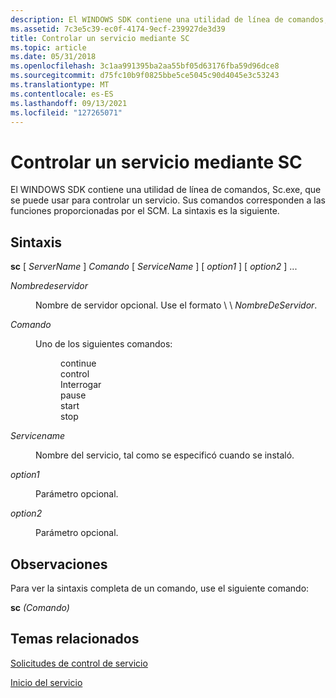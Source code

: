 ```yaml
---
description: El WINDOWS SDK contiene una utilidad de línea de comandos, Sc.exe, que se puede usar para controlar un servicio. Sus comandos corresponden a las funciones proporcionadas por el SCM. La sintaxis es la siguiente.
ms.assetid: 7c3e5c39-ec0f-4174-9ecf-239927de3d39
title: Controlar un servicio mediante SC
ms.topic: article
ms.date: 05/31/2018
ms.openlocfilehash: 3c1aa991395ba2aa55bf05d63176fba59d96dce8
ms.sourcegitcommit: d75fc10b9f0825bbe5ce5045c90d4045e3c53243
ms.translationtype: MT
ms.contentlocale: es-ES
ms.lasthandoff: 09/13/2021
ms.locfileid: "127265071"
---
```

# <a name="controlling-a-service-using-sc"></a>Controlar un servicio mediante SC

El WINDOWS SDK contiene una utilidad de línea de comandos, Sc.exe, que se puede usar para controlar un servicio. Sus comandos corresponden a las funciones proporcionadas por el SCM. La sintaxis es la siguiente.

## <a name="syntax"></a>Sintaxis

**sc** \[ *ServerName* \] *Comando* \[ *ServiceName* \] \[ *option1* \] \[ *option2* \] ...

<dl> <dt>

<span id="ServerName"></span><span id="servername"></span><span id="SERVERNAME"></span>*Nombredeservidor*
</dt> <dd>

Nombre de servidor opcional. Use el formato \\ \\ *NombreDeServidor*.

</dd> <dt>

<span id="Command"></span><span id="command"></span><span id="COMMAND"></span>*Comando*
</dt> <dd>

Uno de los siguientes comandos:

<dl> <dd>continue</dd> <dd>control</dd> <dd>Interrogar</dd> <dd>pause</dd> <dd>start</dd> <dd>stop</dd> </dl> </dd> <dt>

<span id="ServiceName"></span><span id="servicename"></span><span id="SERVICENAME"></span>*Servicename*
</dt> <dd>

Nombre del servicio, tal como se especificó cuando se instaló.

</dd> <dt>

<span id="option1"></span><span id="OPTION1"></span>*option1*
</dt> <dd>

Parámetro opcional.

</dd> <dt>

<span id="option2"></span><span id="OPTION2"></span>*option2*
</dt> <dd>

Parámetro opcional.

</dd> </dl>

## <a name="remarks"></a>Observaciones

Para ver la sintaxis completa de un comando, use el siguiente comando:

**sc** *(Comando)*

## <a name="related-topics"></a>Temas relacionados

<dl> <dt>

[Solicitudes de control de servicio](service-control-requests.md)
</dt> <dt>

[Inicio del servicio](service-startup.md)
</dt> </dl>

 

 




